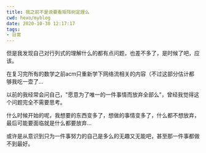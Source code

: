 ```yaml
---
title: 我之前不是说要看矩阵树定理么
cwd: hexo/myblog
date: 2020-10-30 12:17:17
tags:
- 日常
---
```


但是我发现自己对行列式的理解什么的都有点问题，也差不多了，是时候了吧，应该。

在复习完所有的数学之前acm只重新学下网络流相关的内容（不过这部分估计都够我吃一壶了...

以前的我经常会问自己，"愿意为了唯一的一件事情而放弃全部么"，曾经我觉得这个问题完全不需要思考。

什么时候开始的呢，我想要的东西变多了，想做的事情变多了，什么都不想放弃，最后可能要面临就是什么都要放弃...

或许是从意识到只为一件事努力的自己是多么的无趣又无能吧，甚至那一件事都做不到最好。

